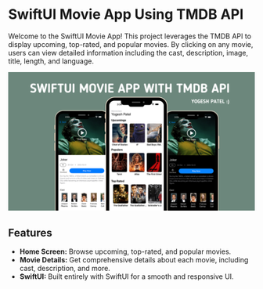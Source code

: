 # SwiftUI Movie App Using TMDB API

Welcome to the SwiftUI Movie App! This project leverages the TMDB API to display upcoming, top-rated, and popular movies. By clicking on any movie, users can view detailed information including the cast, description, image, title, length, and language.

![APP UI](movieui.png)

## Features
- **Home Screen:** Browse upcoming, top-rated, and popular movies.
- **Movie Details:** Get comprehensive details about each movie, including cast, description, and more.
- **SwiftUI:** Built entirely with SwiftUI for a smooth and responsive UI.
